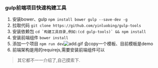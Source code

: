 ### gulp前端项目快速构建工具

 1. 安装bower、gulp ```npm install bower gulp --save-dev -g```
 2. 拉取代码 ```git clone https://github.com/yinluobing/gulp-tools```
 3. 安装依赖包 ```cd `构建工具目录,例如:(cd gulp-tools)` && npm install```
 4. 安装前端组件 ```bower install```
 5. 添加一个项目 ```npm run dev```![add.gif][1] 会copy一个模板、目前模板是demo
 6. 前端架构是用的requirejs,需要安装前端组件可以

  [1]: http://blog.baidu120.cc/usr/uploads/2018/08/2836045782.gif

>其它都不一一介绍了,自己摸索下.

